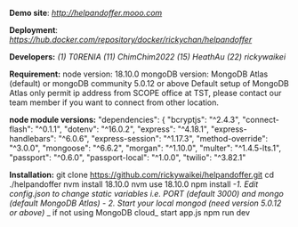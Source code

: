 **Demo site**: _http://helpandoffer.mooo.com_

**Deployment**: _https://hub.docker.com/repository/docker/rickychan/helpandoffer_

**Developers:** _(1) T0RENIA  (11) ChimChim2022 (15) HeathAu (22) rickywaikei_

**Requirement:**
node version: 18.10.0
mongoDB version: MongoDB Atlas (default) or mongoDB community 5.0.12 or above
Default setup of MongoDB Atlas only permit ip address from SCOPE office at TST, please contact our team member if you want to connect from other location.

**node module versions:**
    "dependencies": {
    "bcryptjs": "^2.4.3",
    "connect-flash": "^0.1.1",
    "dotenv": "^16.0.2",
    "express": "^4.18.1",
    "express-handlebars": "^6.0.6",
    "express-session": "^1.17.3",
    "method-override": "^3.0.0",
    "mongoose": "^6.6.2",
    "morgan": "^1.10.0",
    "multer": "^1.4.5-lts.1",
    "passport": "^0.6.0",
    "passport-local": "^1.0.0",
    "twilio": "^3.82.1"
    
**Installation:**
git clone https://github.com/rickywaikei/helpandoffer.git
cd ./helpandoffer
nvm install 18.10.0
nvm use 18.10.0
npm install
_-1. Edit config.json to change static variables i.e. PORT (default 3000) and mongo (default MongoDB Atlas)_
_- 2. Start your local mongod (need version 5.0.12 or above)_
_     if not using MongoDB cloud_
start app.js
npm run dev
